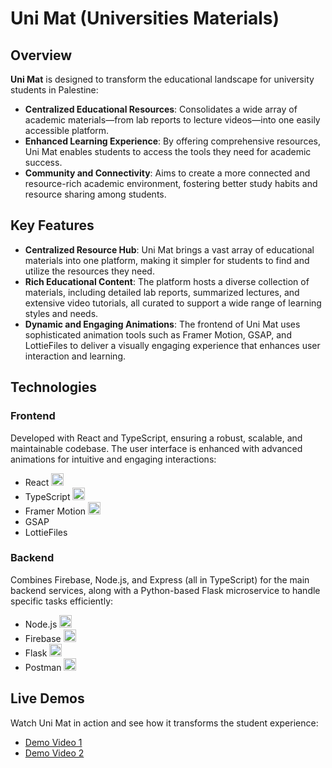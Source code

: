 # Uni Mat (Universities Materials)


## Overview

**Uni Mat** is designed to transform the educational landscape for university students in Palestine:

- **Centralized Educational Resources**: Consolidates a wide array of academic materials—from lab reports to lecture videos—into one easily accessible platform.
- **Enhanced Learning Experience**: By offering comprehensive resources, Uni Mat enables students to access the tools they need for academic success.
- **Community and Connectivity**: Aims to create a more connected and resource-rich academic environment, fostering better study habits and resource sharing among students.

## Key Features
- **Centralized Resource Hub**: Uni Mat brings a vast array of educational materials into one platform, making it simpler for students to find and utilize the resources they need.
- **Rich Educational Content**: The platform hosts a diverse collection of materials, including detailed lab reports, summarized lectures, and extensive video tutorials, all curated to support a wide range of learning styles and needs.
- **Dynamic and Engaging Animations**: The frontend of Uni Mat uses sophisticated animation tools such as Framer Motion, GSAP, and LottieFiles to deliver a visually engaging experience that enhances user interaction and learning.

## Technologies

### Frontend
Developed with React and TypeScript, ensuring a robust, scalable, and maintainable codebase. The user interface is enhanced with advanced animations for intuitive and engaging interactions:
- React <img src="https://cdn.jsdelivr.net/gh/devicons/devicon@latest/icons/react/react-original.svg" width="20px"/>   
- TypeScript <img src="https://cdn.jsdelivr.net/gh/devicons/devicon@latest/icons/typescript/typescript-original.svg" width="20px"/>
- Framer Motion <img src="https://cdn.jsdelivr.net/gh/devicons/devicon@latest/icons/framermotion/framermotion-original.svg" width="20px" fill="white"/>
- GSAP 
- LottieFiles

### Backend
Combines Firebase, Node.js, and Express (all in TypeScript) for the main backend services, along with a Python-based Flask microservice to handle specific tasks efficiently:
- Node.js <img src="https://cdn.jsdelivr.net/gh/devicons/devicon@latest/icons/nodejs/nodejs-original-wordmark.svg"  width="20px"/>
- Firebase <img src="https://cdn.jsdelivr.net/gh/devicons/devicon@latest/icons/firebase/firebase-original.svg"  width="20px"/>
- Flask <img src="https://cdn.jsdelivr.net/gh/devicons/devicon@latest/icons/flask/flask-original.svg"  width="20px"/>
- Postman <img src="https://cdn.jsdelivr.net/gh/devicons/devicon@latest/icons/postman/postman-original.svg"  width="20px"/>


## Live Demos
Watch Uni Mat in action and see how it transforms the student experience:
- [Demo Video 1](https://drive.google.com/file/d/1LEiixc2uQuyWjNMY0bMMYDtV8tfi1NNc/view?usp=sharing)
- [Demo Video 2](https://drive.google.com/file/d/1drkrOguzL-1RYAM-9d8nilyFko5pqez-/view?usp=sharing)
